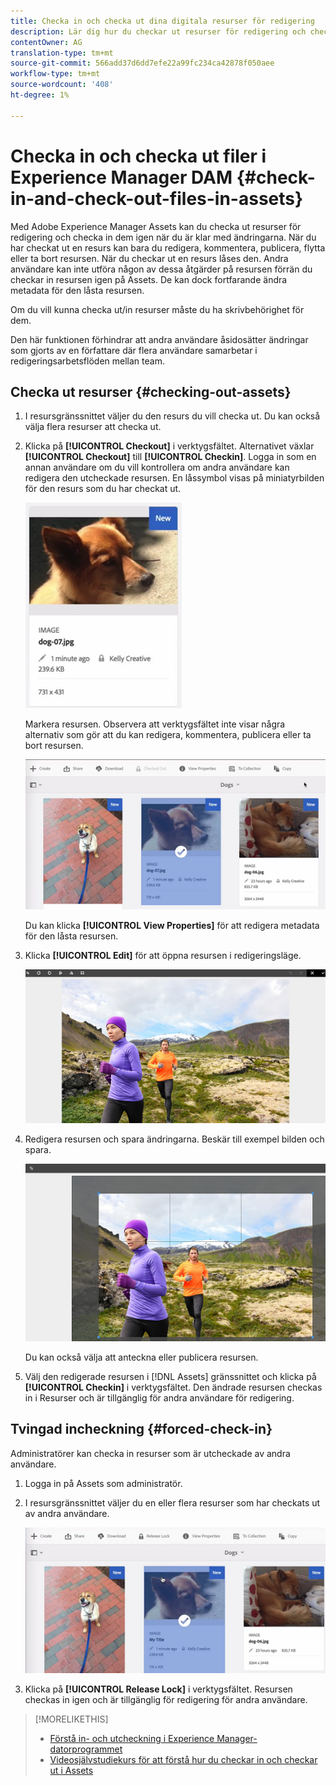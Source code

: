 ```yaml
---
title: Checka in och checka ut dina digitala resurser för redigering
description: Lär dig hur du checkar ut resurser för redigering och checkar in dem igen när ändringarna är klara.
contentOwner: AG
translation-type: tm+mt
source-git-commit: 566add37d6dd7efe22a99fc234ca42878f050aee
workflow-type: tm+mt
source-wordcount: '408'
ht-degree: 1%

---
```



# Checka in och checka ut filer i Experience Manager DAM {#check-in-and-check-out-files-in-assets}

Med Adobe Experience Manager Assets kan du checka ut resurser för redigering och checka in dem igen när du är klar med ändringarna. När du har checkat ut en resurs kan bara du redigera, kommentera, publicera, flytta eller ta bort resursen. När du checkar ut en resurs låses den. Andra användare kan inte utföra någon av dessa åtgärder på resursen förrän du checkar in resursen igen på Assets. De kan dock fortfarande ändra metadata för den låsta resursen.

Om du vill kunna checka ut/in resurser måste du ha skrivbehörighet för dem.

Den här funktionen förhindrar att andra användare åsidosätter ändringar som gjorts av en författare där flera användare samarbetar i redigeringsarbetsflöden mellan team.

## Checka ut resurser {#checking-out-assets}

1. I resursgränssnittet väljer du den resurs du vill checka ut. Du kan också välja flera resurser att checka ut.
1. Klicka på **[!UICONTROL Checkout]** i verktygsfältet.
Alternativet växlar **[!UICONTROL Checkout]** till **[!UICONTROL Checkin]**.
Logga in som en annan användare om du vill kontrollera om andra användare kan redigera den utcheckade resursen. En låssymbol visas på miniatyrbilden för den resurs som du har checkat ut.

   ![chlimage_1-471](assets/chlimage_1-471.png)

   Markera resursen. Observera att verktygsfältet inte visar några alternativ som gör att du kan redigera, kommentera, publicera eller ta bort resursen.

   ![chlimage_1-472](assets/chlimage_1-472.png)

   Du kan klicka **[!UICONTROL View Properties]** för att redigera metadata för den låsta resursen.

1. Klicka **[!UICONTROL Edit]** för att öppna resursen i redigeringsläge.

   ![chlimage_1-473](assets/chlimage_1-473.png)

1. Redigera resursen och spara ändringarna. Beskär till exempel bilden och spara.

   ![chlimage_1-474](assets/chlimage_1-474.png)

   Du kan också välja att anteckna eller publicera resursen.

1. Välj den redigerade resursen i [!DNL Assets] gränssnittet och klicka på **[!UICONTROL Checkin]** i verktygsfältet. Den ändrade resursen checkas in i Resurser och är tillgänglig för andra användare för redigering.

## Tvingad incheckning {#forced-check-in}

Administratörer kan checka in resurser som är utcheckade av andra användare.

1. Logga in på Assets som administratör.
1. I resursgränssnittet väljer du en eller flera resurser som har checkats ut av andra användare.

   ![chlimage_1-476](assets/chlimage_1-476.png)

1. Klicka på **[!UICONTROL Release Lock]** i verktygsfältet. Resursen checkas in igen och är tillgänglig för redigering för andra användare.

>[!MORELIKETHIS]
>
>* [Förstå in- och utcheckning i Experience Manager-datorprogrammet](https://docs.adobe.com/content/help/en/experience-manager-desktop-app/using/using.html#how-app-works2)
>* [Videosjälvstudiekurs för att förstå hur du checkar in och checkar ut i Assets](https://docs.adobe.com/content/help/en/experience-manager-learn/assets/collaboration/checkin-checkout-technical-video-understand.html)

